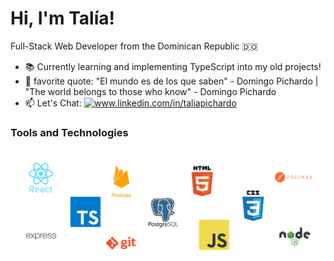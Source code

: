 # Hi, I'm Talía!

Full-Stack Web Developer from the Dominican Republic 🇩🇴

- 📚 Currently learning and implementing TypeScript into my old projects!
- 💫 favorite quote: "El mundo es de los que saben" - Domingo Pichardo | "The world belongs to those who know" - Domingo Pichardo
- 📫 Let's Chat: <a href="https://www.linkedin.com/in/taliapichardo" target="blank"><img src="https://raw.githubusercontent.com/rahuldkjain/github-profile-readme-generator/master/src/images/icons/Social/linked-in-alt.svg" alt="www.linkedin.com/in/taliapichardo" height="15" width="15" /></a>

<h3>Tools and Technologies</h3>
<div>
  <img src="https://github.com/Tpichardo/Tpichardo/blob/main/Dev%20Logos.png" title="programming Logos" alt="Programming Logos"/>
</div>






<!--
**Tpichardo/Tpichardo** is a ✨ _special_ ✨ repository because its `README.md` (this file) appears on your GitHub profile.

Here are some ideas to get you started:

- 🔭 I’m currently working on ...

- 👯 I’m looking to collaborate on ...
- 🤔 I’m looking for help with ...

- 📫 How to reach me: ...
- 😄 Pronouns: ...
- ⚡ Fun fact: ...
-->
